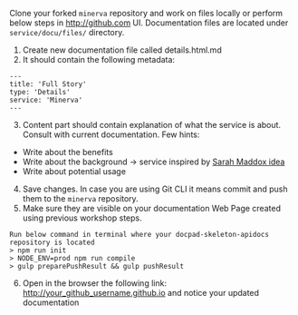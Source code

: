 Clone your forked `minerva` repository and work on files locally or perform below steps in http://github.com UI.
Documentation files are located under `service/docu/files/` directory.

1. Create new documentation file called details.html.md
2. It should contain the following metadata:
```
---
title: 'Full Story'
type: 'Details'
service: 'Minerva'
---
```
3. Content part should contain explanation of what the service is about. Consult with current documentation.
Few hints:
- Write about the benefits
- Write about the background -> service inspired by [Sarah Maddox idea](https://ffeathers.wordpress.com/)
- Write about potential usage
4. Save changes. In case you are using Git CLI it means commit and push them to the `minerva` repository.
5. Make sure they are visible on your documentation Web Page created using previous workshop steps.
```
Run below command in terminal where your docpad-skeleton-apidocs repository is located
> npm run init
> NODE_ENV=prod npm run compile
> gulp preparePushResult && gulp pushResult
```
6. Open in the browser the following link: http://your_github_username.github.io and notice your updated documentation

